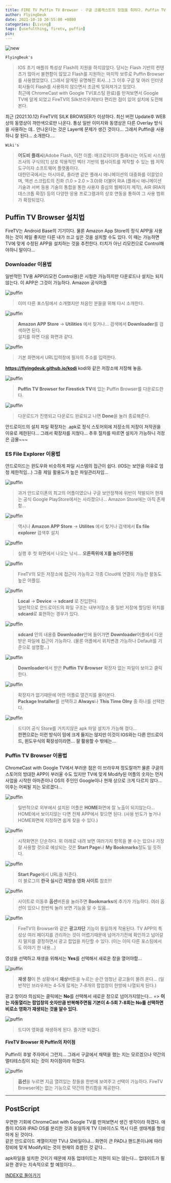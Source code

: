 ```yaml
---
title: FIRE TV Puffin TV Browser - 구글 크롬캐스트의 장점을 취하다. Puffin TV Browser 설치법
author: FlyingDeuk
date: 2021-10-10 20:55:00 +0800
categories: [Living]
tags: [usefulthing, firetv, puffin]
pin:
---
```


![new](/img/living/fire/puffin.jpg)

`FlyingDeuk's`
> IOS 초기 애플의 특성상 Flash의 지원을 하지않았다. 당시는 Flash 기반의 컨텐츠가 많아서 불편함이 많았고 Flash를 지원하는 마지막 보루로 Puffin Browser를 사용했었었다. (그래서 알게된 유명해진 회사...) 그 이후 구글 및 여러 인터넷 회사들이 Flash를 사용하지 않으면서 조금씩 잊혀져가고 있었다.<br>
최근에 ChromeCast with Google TV(포스팅 완료)를 만져보면서 Google TV에 알게 되었고 FireTV의 Silk브라우져보다 편리한 점이 있어 설치에 도전해 본다.

최근 (2021.10.12) FireTV의 SILK BROWSER가 이상하다. 최신 버전 Update후 WEB상의 동영상이 까만색으로만 나온다. 통상 일반 이미지와 동영상은 다른 Overlay 방식을 사용하는 데.. 안나온다는 것은 Layer에 문제가 생긴 것이다... 그래서 Puffin을 사용하니 잘 된다... 소개한다....

`Wiki's`
>**어도비 플래시**(Adobe Flash, 이전 이름: 매크로미디어 플래시)는 어도비 시스템즈사의 구식의[1] 상호 작용적인 벡터 기반의 웹사이트를 제작할 수 있는 웹 저작 도구이자 소프트웨어 플랫폼이다. <br>
대한민국에서는 마시마로, 졸라맨 같은 플래시 애니메이션의 대중화를 이끌었으며, 액션 스크립트의 진화 (1.0 > 2.0 > 3.0)와 더불어 RIA (플래시 애니메이션 기술과 서버 응용 기술의 통합을 통한 사용자 중심의 웹페이지 제작), AIR (RIA의 데스크톱 확장) 등의 다양한 응용 프로그램과의 상호 연동을 통하여 그 사용 범위가 확장되었다.

## Puffin TV Browser 설치법
FireTV는 Android Base의 기기이다. 물론 Amazon App Store의 정식 APP을 사용하는 것이 제일 좋지만 다른 내가 쓰고 싶은 것을 설치할 수도 있다. 이 때는 가능하면 TV에 맞게 수정된 APP을 설치하는 것을 추천한다. 터치가 아닌 리모컨으로 Control해야하니 말이다...

### Downloader 이용법
일반적인 TV용 APP(리모컨 Control용)은 시청은 가능하지만 다운로드나 설치는 되지 않는다. 이 APP은 그것이 가능하다. Amazon 공식어플

![puffin](/img/living/fire/puffin1.jpg)
> 이미 다른 포스팅에서 소개했지만 처음인 분들을 위해 다시 소개한다.

![puffin](/img/living/fire/puffin2.jpg)
> **Amazon APP Store** -> **Utilities** 에서 찾거나... 검색에서 **Downloader**를 검색하면 된다. <br>
설치를 하면 다음 화면과 같다.

![puffin](/img/living/fire/puffin3.jpg)
> 기본 화면에서 URL입력창에 필자의 주소를 입력한다. <br>

**https://flyingdeuk.github.io/kodi** kodi와 같은 저장소에 저장해 놓음.

![puffin](/img/living/fire/puffin4.jpg)
> **Puffin TV Browser for Firestick TV**에 있는 Puffin Browser를 다운로드한다.

![puffin](/img/living/fire/puffin5.jpg)
> 다운로드가 진행되고 다운로드 완료되고 나면 **Done**을 눌러 종료해준다.

안드로이드의 설치 파일 확장자는 .apk로 정식 스토어외에 저장소의 저장이 저작권을 이유로 제한된다... 그래서 확장자를 지웠다... 추후 절차를 따르면 설치가 가능하니 걱정은 금물~~~

### ES File Explorer 이용법
안드로이드는 윈도우와 비슷하게 파일 시스템의 접근이 쉽다. (IOS는 보안을 이유로 엄청 제한적임...) 그중 제일 활용도가 높은 파일관리자임...

![puffin](/img/living/fire/puffin6.jpg)
> 과거 안드로이폰의 최고의 어플이였으나 구글 보안정책에 위반이 적발되어 현재는 공식 Google PlayStore에서는 사라졌으나... Amazon Store에는 아직 존재함...

![puffin](/img/living/fire/puffin7.jpg)
> 역시나 **Amazon APP Store** -> **Utilites** 에서 찾거나 검색에서 **Es file explorer** 검색후 설치

![puffin](/img/living/fire/puffin8.jpg)
> 실행 후 첫 화면에서 나오는 낚시... **오른쪽위에 X를 눌러주면됨**

![puffin](/img/living/fire/puffin9.jpg)
> FireTV의 모든 저장소에 접근이 가능하고 각종 Cloud에 연결이 가능한 활동도 높은 어플임.

![puffin](/img/living/fire/puffin10.jpg)
> **Local** -> **Device** -> **sdcard** 로 진입한다. <br>
일반적으로 안드로이드의 화일 구조는 내부저장소 중 일반 저장에 할당된 위치를 **sdcard**로 표현하는 경우가 있다.

![puffin](/img/living/fire/puffin11.jpg)
> **sdcard** 안의 내용중 **Downloader**안에 들어가면 **Downloader**어플에서 다운받은 파일에 접근이 가능하다. (물론 어플에서 위치변경 가능하나 Default를 기준으로 설명함...)

![puffin](/img/living/fire/puffin12.jpg)
> **Downloader**에서 받은 **Puffin TV Browser** 확장자 없는 파일이 보이고 클릭한다.

![puffin](/img/living/fire/puffin13.jpg)
> 확장자가 없기때문에 어떤 어플로 열건지를 물어본다. <br>
**Package Installer**를 선택하고 **Always**나 **This Time Olny** 중 하나를 선택한다.

![puffin](/img/living/fire/puffin14.jpg)
> 드디어 공식 Store를 거치지않은 apk 파일 설치가 가능해 졌다...<br>
**한편으로는 이런 방식이 맘에 크게 들지는 않지만 이것이 IOS와는 다른 안드로이드, 윈도우식의 확장성이라면... 잘 활용할 수 밖에는...**

### Puffin TV Browser 이용법
ChromeCast with Google TV에서 부러운 점은 이 브라우져 정도랄까?! 물론 구글의 스토어의 방대한 APP이 부러울 수도 있지만 TV에 맞게 Modify된 어플의 숫자는 먼저 사업을 시작한 아마존이나 OS의 주인인 Google이나 현재 상으로 크게 다르지 않다... 이후는 어찌될 지는 모르겠다...

![puffin](/img/living/fire/puffin15.jpg)
> 일반적으로 외부에서 설치된 어플은 **HOME**화면에 잘 노출이 되지않는다... HOME에서 보이지않는 다면 전체 APP에서 찾으면 된다. (사용 빈도가 높거나 HOME화면에 지정하면 쉽게 찾을 수 있다.)

![puffin](/img/living/fire/puffin16.jpg)
>시작화면은 단순하다. 위 아래로 내려 보면 여러가지 항목을 볼 수는 있으나 가장 잘 사용할 것으로 예상되는 것은 **Start Page**나 **My Bookmarks**정도 일 듯하다.

![puffin](/img/living/fire/puffin17.jpg)
>**Start Page**에서 URL을 처준다. <br>
이 블로그의 **한국 실시간 재방송 영화 사이트** 참조!!!

![puffin](/img/living/fire/puffin18.jpg)
>사이트로 이동후 **옵션**버튼을 눌러주면 **Bookmarks**에 추가가 가능하다. 여러 옵션이 있으니 한번씩 눌러 보면 기능을 알 수 있음...

![puffin](/img/living/fire/puffin19.jpg)
>FireTV의 Browser와 같은 **광고차단** 기능이 동일하게 적용된다. TV APP의 특성상 여러 페이지를 관리하는 것이 어렵기때문에 넘어가기전에 확인하고 넘어갈지 말지를 결정하면서 광고 팝업을 차단할 수 있다. (이는 이미 다른 포스팅에서도 이야기 한 내용...)

영상을 선택하고 재생을 위해서는 **Yes**를 선택해서 새로운 창을 열어야함...

![puffin](/img/living/fire/puffin20.jpg)
>**재생 창**이 뜬 상황에서 **재상**버튼을 누르는 순간 엄청난 광고들이 몰려 온다... (일반적인 브라우져는 4-5개 많게는 7-8개의 팝업창이 한방에 나열되게 된다.)

광고 창이라 의심되는 클릭에는 **No**를 선택해서 새로운 창으로 넘어가지않는다... => **이는 자동열리는 팝업창의 숫자만큼 반복해주면됨 기본이 4-5회 7-8회는 No를 선택하면 비로소 영화가 재생되는 것을 알수 있다.**

![puffin](/img/living/fire/puffin21.jpg)
> 드디어 영화를 재생하게 된다. 즐기면 되겠다.

#### FireTV Browser 와 Puffin의 차이점
Puffin이 후발 주자여서 그런지... 그래서 구글에서 채택을 했는 지는 모르겠으나 약간의 멀티테스킹이 되는 것이 차이점이라 하겠다.

![puffin](/img/living/fire/puffin22.jpg)
> **옵션**을 누르면 지금 열려있는 창들을 한번에 보여주고 선택이 가능하다. FireTV Browser에는 없는 기능으로 약간의 편리함을 제공한다.

----------

## PostScript
우연한 기회에 ChromeCast with Google TV를 만져보면서 생긴 생각이라 하겠다. 애플이 IOS와 IPAD OS를 분리한 것과 동일하게 TV 디바이스도 역시 다른 생태계를 형성하게 된 것이다. <br>
같은 안드로이드 계열이지만 TV냐 모바일이냐... 화면이 큰 PAD냐 핸드폰이냐에 따라 장비에 맞게 Modify되는 것이 현재의 흐름인 것 같다...

apk파일을 설치한 것이기 때문에 자동 업데이트는 지원이 되는 않는다... 업데이트가 필요한 경우는 지속적으로 할 예정이다...

[INDEX로 돌아가기](/posts/FireTV/)
